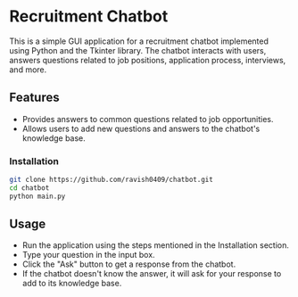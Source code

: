 # Recruitment Chatbot

<p>
This is a simple GUI application for a recruitment chatbot implemented using Python and the Tkinter library. The chatbot interacts with users, answers questions related to job positions, application process, interviews, and more.</p>

## Features

- Provides answers to common questions related to job opportunities.
- Allows users to add new questions and answers to the chatbot's knowledge base.

### Installation

```bash
git clone https://github.com/ravish0409/chatbot.git
cd chatbot
python main.py

```

## Usage

- Run the application using the steps mentioned in the Installation section.
- Type your question in the input box.
- Click the "Ask" button to get a response from the chatbot.
- If the chatbot doesn't know the answer, it will ask for your response to add to its knowledge base.

